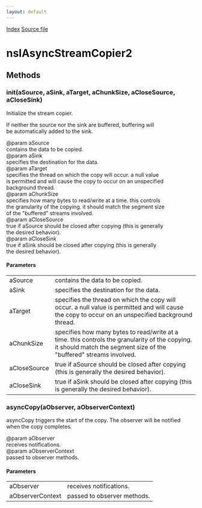 ```yaml
---
layout: default
---
```

<div id='links'><a href="../index.html">Index</a>
<a href="http://dxr.mozilla.org/mozilla-central/source/netwerk/base/public/nsIAsyncStreamCopier2.idl">Source file</a>
</div>

# nsIAsyncStreamCopier2 #

## Methods ##

### init(aSource, aSink, aTarget, aChunkSize, aCloseSource, aCloseSink) ###
  
Initialize the stream copier.  
  
If neither the source nor the sink are buffered, buffering will  
be automatically added to the sink.  
  
  
@param aSource  
       contains the data to be copied.  
@param aSink  
       specifies the destination for the data.  
@param aTarget  
       specifies the thread on which the copy will occur.  a null value  
       is permitted and will cause the copy to occur on an unspecified  
       background thread.  
@param aChunkSize  
       specifies how many bytes to read/write at a time.  this controls  
       the granularity of the copying.  it should match the segment size  
       of the "buffered" streams involved.  
@param aCloseSource  
       true if aSource should be closed after copying (this is generally  
       the desired behavior).  
@param aCloseSink  
       true if aSink should be closed after copying (this is generally  
       the desired behavior).  
  

#### Parameters ####

<table>

<tr>
<td>aSource</td>
<td>       contains the data to be copied.  
</td>
</tr>

<tr>
<td>aSink</td>
<td>       specifies the destination for the data.  
</td>
</tr>

<tr>
<td>aTarget</td>
<td>       specifies the thread on which the copy will occur.  a null value  
       is permitted and will cause the copy to occur on an unspecified  
       background thread.  
</td>
</tr>

<tr>
<td>aChunkSize</td>
<td>       specifies how many bytes to read/write at a time.  this controls  
       the granularity of the copying.  it should match the segment size  
       of the "buffered" streams involved.  
</td>
</tr>

<tr>
<td>aCloseSource</td>
<td>       true if aSource should be closed after copying (this is generally  
       the desired behavior).  
</td>
</tr>

<tr>
<td>aCloseSink</td>
<td>       true if aSink should be closed after copying (this is generally  
       the desired behavior).  
</td>
</tr>

</table>

### asyncCopy(aObserver, aObserverContext) ###
  
asyncCopy triggers the start of the copy.  The observer will be notified  
when the copy completes.  
  
@param aObserver  
       receives notifications.  
@param aObserverContext  
       passed to observer methods.  
  

#### Parameters ####

<table>

<tr>
<td>aObserver</td>
<td>       receives notifications.  
</td>
</tr>

<tr>
<td>aObserverContext</td>
<td>       passed to observer methods.  
</td>
</tr>

</table>
